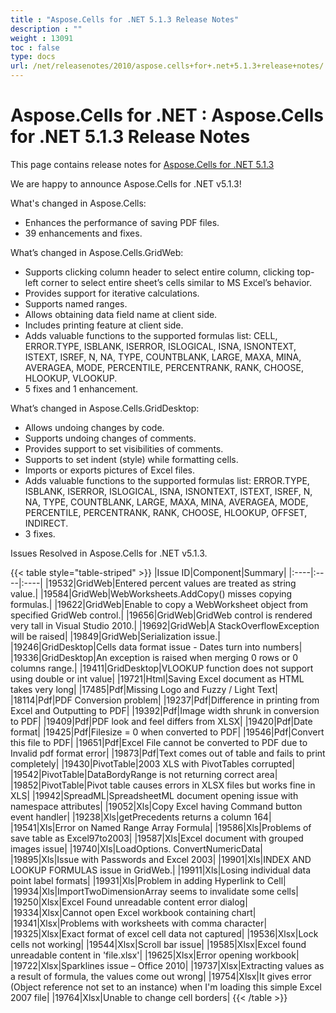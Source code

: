```yaml
---
title : "Aspose.Cells for .NET 5.1.3 Release Notes" 
description : "" 
weight : 13091 
toc : false
type: docs
url: /net/releasenotes/2010/aspose.cells+for+.net+5.1.3+release+notes/
---
```


# Aspose.Cells for .NET : Aspose.Cells for .NET 5.1.3 Release Notes


This page contains release notes for [Aspose.Cells for .NET 5.1.3](http://www.aspose.com/downloads/cells/net/new-releases/aspose.cells-for-.net-5.1.3/)

We are happy to announce Aspose.Cells for .NET v5.1.3!

What's changed in Aspose.Cells:

*   Enhances the performance of saving PDF files.
*   39 enhancements and fixes.

What’s changed in Aspose.Cells.GridWeb:

*   Supports clicking column header to select entire column, clicking top-left corner to select entire sheet’s cells similar to MS Excel’s behavior.
*   Provides support for iterative calculations.
*   Supports named ranges.
*   Allows obtaining data field name at client side.
*   Includes printing feature at client side.
*   Adds valuable functions to the supported formulas list: CELL, ERROR.TYPE, ISBLANK, ISERROR, ISLOGICAL, ISNA, ISNONTEXT, ISTEXT, ISREF, N, NA, TYPE, COUNTBLANK, LARGE, MAXA, MINA, AVERAGEA, MODE, PERCENTILE, PERCENTRANK, RANK, CHOOSE, HLOOKUP, VLOOKUP.
*   5 fixes and 1 enhancement.

What’s changed in Aspose.Cells.GridDesktop:

*   Allows undoing changes by code.
*   Supports undoing changes of comments.
*   Provides support to set visibilities of comments.
*   Supports to set indent (style) while formatting cells.
*   Imports or exports pictures of Excel files.
*   Adds valuable functions to the supported formulas list: ERROR.TYPE, ISBLANK, ISERROR, ISLOGICAL, ISNA, ISNONTEXT, ISTEXT, ISREF, N, NA, TYPE, COUNTBLANK, LARGE, MAXA, MINA, AVERAGEA, MODE, PERCENTILE, PERCENTRANK, RANK, CHOOSE, HLOOKUP, OFFSET, INDIRECT.
*   3 fixes.

Issues Resolved in Aspose.Cells for .NET v5.1.3.

{{< table style="table-striped" >}}
|Issue ID|Component|Summary|
|:----|:----|:----|
|19532|GridWeb|Entered percent values are treated as string value.|
|19584|GridWeb|WebWorksheets.AddCopy() misses copying formulas.|
|19622|GridWeb|Enable to copy a WebWorksheet object from specified GridWeb control.|
|19656|GridWeb|GridWeb control is rendered very tall in Visual Studio 2010.|
|19692|GridWeb|A StackOverflowException will be raised|
|19849|GridWeb|Serialization issue.|
|19246|GridDesktop|Cells data format issue - Dates turn into numbers|
|19336|GridDesktop|An exception is raised when merging 0 rows or 0 columns range.|
|19411|GridDesktop|VLOOKUP function does not support using double or int value|
|19721|Html|Saving Excel document as HTML takes very long|
|17485|Pdf|Missing Logo and Fuzzy / Light Text|
|18114|Pdf|PDF Conversion problem|
|19237|Pdf|Difference in printing from Excel and Outputting to PDF|
|19392|Pdf|Image width shrunk in conversion to PDF|
|19409|Pdf|PDF look and feel differs from XLSX|
|19420|Pdf|Date format|
|19425|Pdf|Filesize = 0 when converted to PDF|
|19546|Pdf|Convert this file to PDF|
|19651|Pdf|Excel File cannot be converted to PDF due to Invalid pdf format error|
|19873|Pdf|Text comes out of table and fails to print completely|
|19430|PivotTable|2003 XLS with PivotTables corrupted|
|19542|PivotTable|DataBordyRange is not returning correct area|
|19852|PivotTable|Pivot table causes errors in XLSX files but works fine in XLS|
|19942|SpreadML|SpreadsheetML document opening issue with namespace attributes|
|19052|Xls|Copy Excel having Command button event handler|
|19238|Xls|getPrecedents returns a column 164|
|19541|Xls|Error on Named Range Array Formula|
|19586|Xls|Problems of save table as Excel97to2003|
|19587|Xls|Excel document with grouped images issue|
|19740|Xls|LoadOptions. ConvertNumericData|
|19895|Xls|Issue with Passwords and Excel 2003|
|19901|Xls|INDEX AND LOOKUP FORMULAS issue in GridWeb.|
|19911|Xls|Losing individual data point label formats|
|19931|Xls|Problem in adding Hyperlink to Cell|
|19934|Xls|ImportTwoDimensionArray seems to invalidate some cells|
|19250|Xlsx|Excel Found unreadable content error dialog|
|19334|Xlsx|Cannot open Excel workbook containing chart|
|19341|Xlsx|Problems with worksheets with comma character|
|19325|Xlsx|Exact format of excel cell data not captured|
|19536|Xlsx|Lock cells not working|
|19544|Xlsx|Scroll bar issue|
|19585|Xlsx|Excel found unreadable content in 'file.xlsx'|
|19625|Xlsx|Error opening workbook|
|19722|Xlsx|Sparklines issue – Office 2010|
|19737|Xlsx|Extracting values as a result of formula, the values come out wrong|
|19754|Xlsx|It gives error (Object reference not set to an instance) when I'm loading this simple Excel 2007 file|
|19764|Xlsx|Unable to change cell borders|
{{< /table >}}

